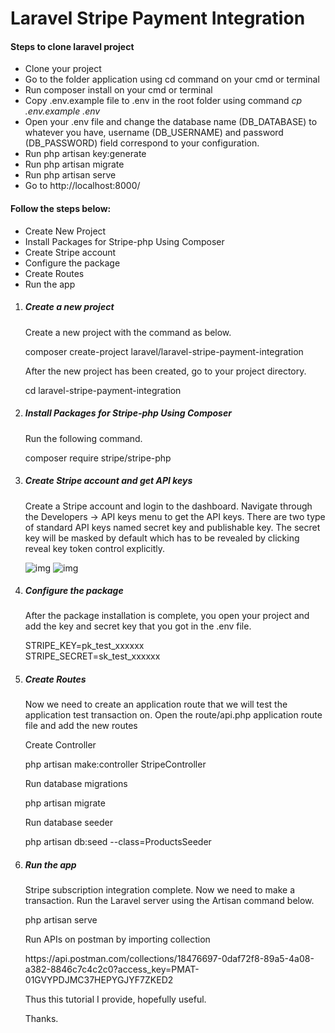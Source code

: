 <h1>Laravel Stripe Payment Integration</h1>
<h4>Steps to clone laravel project</h4>
<ul>
    <li>Clone your project</li>
    <li>Go to the folder application using cd command on your cmd or terminal</li>
    <li>Run composer install on your cmd or terminal</li>
    <li>Copy .env.example file to .env in the root folder using command <i> cp .env.example .env </i></li>
    <li>Open your .env file and change the database name (DB_DATABASE) to whatever you have, username (DB_USERNAME) and password (DB_PASSWORD) field correspond to your configuration.</li>
    <li>Run php artisan key:generate</li>
    <li>Run php artisan migrate</li>
    <li>Run php artisan serve</li>
    <li>Go to http://localhost:8000/</li>
</ul>

<h4>Follow the steps below:</h4>
<ul>
    <li> Create New Project </li>
    <li> Install Packages for Stripe-php Using Composer </li>
    <li> Create Stripe account </li>
    <li> Configure the package </li>
    <li> Create Routes </li>
    <li> Run the app </li>
</ul>

<ol>
    <li><h5>Create a new project</h5></li>
        <p>Create a new project with the command as below.</p>
        composer create-project laravel/laravel-stripe-payment-integration
        <p>After the new project has been created, go to your project directory.</p>
        cd laravel-stripe-payment-integration
    <li><h5>Install Packages for Stripe-php Using Composer</h5></li>
        <p>Run the following command.</p>
        composer require stripe/stripe-php
    <li><h5>Create Stripe account and get API keys</h5></li>
        <p>Create a Stripe account and login to the dashboard. Navigate through the Developers -> API keys menu to get the API keys. There are two type of standard API keys named secret key and publishable key. The secret key will be masked by default which has to be revealed by clicking reveal key token control explicitly.</p>
        <img src="https://media.stripe.com/6050469652bc9a2aa6ea39ef25bd4980a723ad2a.png" alt="img" >
        <img src="https://techsolutionstuff.com/adminTheme/assets/img/stripe_payment_gateway_api_key.png" alt="img">
    <li><h5>Configure the package</h5></li>
        <p>After the package installation is complete, you open your project and add the key and secret key that you got in the .env file.</p>
        STRIPE_KEY=pk_test_xxxxxx<br>
        STRIPE_SECRET=sk_test_xxxxxx
    <li><h5>Create Routes</h5></li>
        <p>Now we need to create an application route that we will test the application test transaction on. Open the route/api.php application route file and add the new routes</p>
        <p>Create Controller</p>
        php artisan make:controller StripeController
        <p>Run database migrations</p>
        php artisan migrate
        <p>Run database seeder</p>
        php artisan db:seed --class=ProductsSeeder
    <li><h5>Run the app</h5></li>
        <p>Stripe subscription integration complete. Now we need to make a transaction. Run the Laravel server using the Artisan command below.</p>
        php artisan serve
        <p>Run APIs on postman by importing collection</p>
        https://api.postman.com/collections/18476697-0daf72f8-89a5-4a08-a382-8846c7c4c2c0?access_key=PMAT-01GVYPDJMC37HEPYGJYF7ZKED2
    <p>Thus this tutorial I provide, hopefully useful.</p>
    <p>Thanks.</p>  
</ol>
